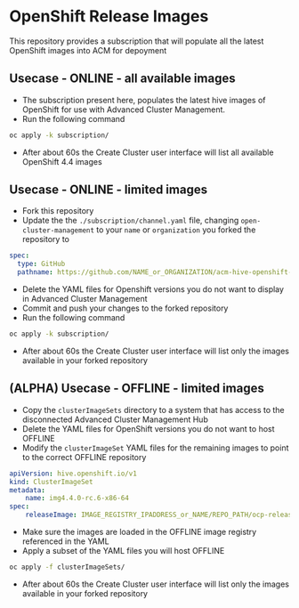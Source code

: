 # OpenShift Release Images
This repository provides a subscription that will populate all the latest OpenShift images into ACM for depoyment

## Usecase - ONLINE - all available images
- The subscription present here, populates the latest hive images of OpenShift for use with Advanced Cluster Management.
- Run the following command
```bash
oc apply -k subscription/
```
- After about 60s the Create Cluster user interface will list all available OpenShift 4.4 images

## Usecase - ONLINE - limited images
- Fork this repository
- Update the the `./subscription/channel.yaml` file, changing `open-cluster-management` to your `name` or `organization` you forked the repository to
```yaml
spec:
  type: GitHub
  pathname: https://github.com/NAME_or_ORGANIZATION/acm-hive-openshift-versions.git
```
- Delete the YAML files for Openshift versions you do not want to display in Advanced Cluster Management
- Commit and push your changes to the forked repository
- Run the following command
```bash
oc apply -k subscription/
```
- After about 60s the Create Cluster user interface will list only the images available in  your forked repository


## (ALPHA) Usecase - OFFLINE - limited images
- Copy the `clusterImageSets` directory to a system that has access to the disconnected Advanced Cluster Management Hub
- Delete the YAML files for OpenShift versions you do not want to host OFFLINE
- Modify the `clusterImageSet` YAML files for the remaining images to point to the correct OFFLINE repository
```yaml
apiVersion: hive.openshift.io/v1
kind: ClusterImageSet
metadata:
    name: img4.4.0-rc.6-x86-64
spec:
    releaseImage: IMAGE_REGISTRY_IPADDRESS_or_NAME/REPO_PATH/ocp-release:4.4.0-rc.6-x86_64
```
- Make sure the images are loaded in the OFFLINE image registry referenced in the YAML
- Apply a subset of the YAML files you will host OFFLINE
```bash
oc apply -f clusterImageSets/
```
- After about 60s the Create Cluster user interface will list only the images available in  your forked repository

